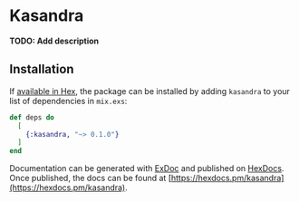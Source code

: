 # Kasandra

**TODO: Add description**

## Installation

If [available in Hex](https://hex.pm/docs/publish), the package can be installed
by adding `kasandra` to your list of dependencies in `mix.exs`:

```elixir
def deps do
  [
    {:kasandra, "~> 0.1.0"}
  ]
end
```

Documentation can be generated with [ExDoc](https://github.com/elixir-lang/ex_doc)
and published on [HexDocs](https://hexdocs.pm). Once published, the docs can
be found at [https://hexdocs.pm/kasandra](https://hexdocs.pm/kasandra).

